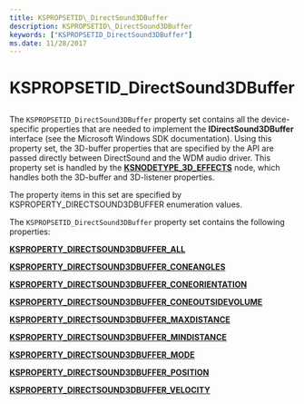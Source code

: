 ```yaml
---
title: KSPROPSETID\_DirectSound3DBuffer
description: KSPROPSETID\_DirectSound3DBuffer
keywords: ["KSPROPSETID_DirectSound3DBuffer"]
ms.date: 11/28/2017
---
```


# KSPROPSETID\_DirectSound3DBuffer


## <span id="ddk_kspropsetid_directsound3dbuffer_ks"></span><span id="DDK_KSPROPSETID_DIRECTSOUND3DBUFFER_KS"></span>


The `KSPROPSETID_DirectSound3DBuffer` property set contains all the device-specific properties that are needed to implement the **IDirectSound3DBuffer** interface (see the Microsoft Windows SDK documentation). Using this property set, the 3D-buffer properties that are specified by the API are passed directly between DirectSound and the WDM audio driver. This property set is handled by the [**KSNODETYPE\_3D\_EFFECTS**](ksnodetype-3d-effects.md) node, which handles both the 3D-buffer and 3D-listener properties.

The property items in this set are specified by KSPROPERTY\_DIRECTSOUND3DBUFFER enumeration values.

The `KSPROPSETID_DirectSound3DBuffer` property set contains the following properties:

[**KSPROPERTY\_DIRECTSOUND3DBUFFER\_ALL**](ksproperty-directsound3dbuffer-all.md)

[**KSPROPERTY\_DIRECTSOUND3DBUFFER\_CONEANGLES**](ksproperty-directsound3dbuffer-coneangles.md)

[**KSPROPERTY\_DIRECTSOUND3DBUFFER\_CONEORIENTATION**](ksproperty-directsound3dbuffer-coneorientation.md)

[**KSPROPERTY\_DIRECTSOUND3DBUFFER\_CONEOUTSIDEVOLUME**](ksproperty-directsound3dbuffer-coneoutsidevolume.md)

[**KSPROPERTY\_DIRECTSOUND3DBUFFER\_MAXDISTANCE**](ksproperty-directsound3dbuffer-maxdistance.md)

[**KSPROPERTY\_DIRECTSOUND3DBUFFER\_MINDISTANCE**](ksproperty-directsound3dbuffer-mindistance.md)

[**KSPROPERTY\_DIRECTSOUND3DBUFFER\_MODE**](ksproperty-directsound3dbuffer-mode.md)

[**KSPROPERTY\_DIRECTSOUND3DBUFFER\_POSITION**](ksproperty-directsound3dbuffer-position.md)

[**KSPROPERTY\_DIRECTSOUND3DBUFFER\_VELOCITY**](ksproperty-directsound3dbuffer-velocity.md)

 

 





